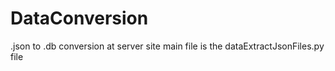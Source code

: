 # DataConversion
.json to .db conversion at server site
main file is the dataExtractJsonFiles.py file
